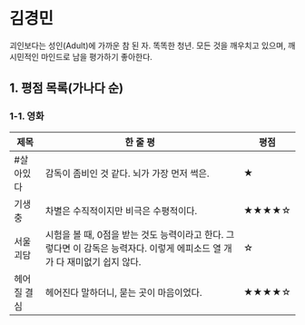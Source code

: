 # 김경민
괴인보다는 성인(Adult)에 가까운 참 된 자. 똑똑한 청년. 모든 것을 깨우치고 있으며, 깨시민적인 마인드로 남을 평가하기 좋아한다.

## 1. 평점 목록(가나다 순)
### 1-1. 영화
|제목|한 줄 평|평점|
|---|---|---|
|#살아있다|감독이 좀비인 것 같다. 뇌가 가장 먼저 썩은.|★|
|기생충|차별은 수직적이지만 비극은 수평적이다.|★★★★☆|
|서울괴담|시험을 볼 때, 0점을 받는 것도 능력이라고 한다. 그렇다면 이 감독은 능력자다. 이렇게 에피소드 열 개가 다 재미없기 쉽지 않다.|☆|
|헤어질 결심|헤어진다 말하더니, 묻는 곳이 마음이었다.|★★★★☆|
